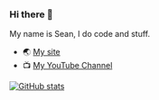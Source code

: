 ### Hi there 👋

My name is Sean, I do code and stuff.

- 🌏 [My site](https://seanwuapps.com/)
- 📺 [My YouTube Channel](https://www.youtube.com/channel/UCPDcvDTJvV0DBRnUatHaOgA)


[![GitHub stats](https://github-readme-stats.vercel.app/api?username=seanwuapps&show_icons=true&theme=dracula)](https://github.com/anuraghazra/github-readme-stats)



<!--
**seanwuapps/seanwuapps** is a ✨ _special_ ✨ repository because its `README.md` (this file) appears on your GitHub profile.

Here are some ideas to get you started:

- 🔭 I’m currently working on ...
- 🌱 I’m currently learning ...
- 👯 I’m looking to collaborate on ...
- 🤔 I’m looking for help with ...
- 💬 Ask me about ...
- 📫 How to reach me: ...
- 😄 Pronouns: ...
- ⚡ Fun fact: ...
-->
